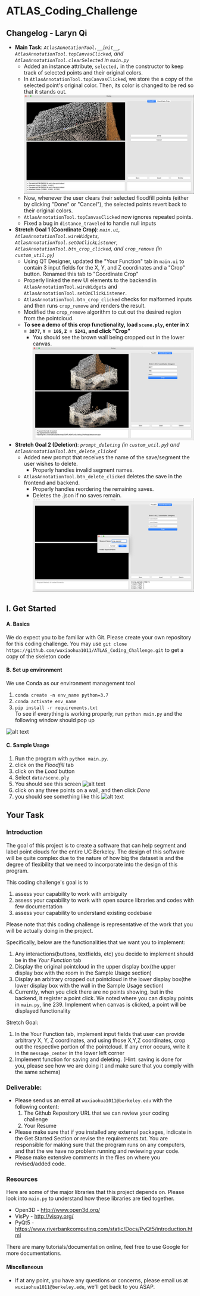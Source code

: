 # ATLAS_Coding_Challenge
## Changelog - Laryn Qi
- **Main Task**: *`AtlasAnnotationTool.__init__`, `AtlasAnnotationTool.topCanvasClicked`, and `AtlasAnnotationTool.clearSelected` in `main.py`*
  -  Added an instance attribute, `selected,` in the constructor to keep track of selected points and their original colors.
  -  In `AtlasAnnotationTool.topCanvasClicked`, we store the a copy of the selected point's original color. Then, its color is changed to be red so that it stands out.
    ![selected_zoom](./screenshots/selected_zoom.png "selected_zoom.png")
  -  Now, whenever the user clears their selected floodfill points (either by clicking "Done" or "Cancel"), the selected points revert back to their original colors.
  - `AtlasAnnotationTool.topCanvasClicked` now ignores repeated points.
  - Fixed a bug in `distance_traveled` to handle null inputs
- **Stretch Goal 1 (Coordinate Crop)**: *`main.ui`, `AtlasAnnotationTool.wireWidgets`, `AtlasAnnotationTool.setOnClickListener`, `AtlasAnnotationTool.btn_crop_clicked`, and `crop_remove` (in `custom_util.py`)*
  - Using QT Designer, updated the "Your Function" tab in `main.ui` to contain 3 input fields for the X, Y, and Z coordinates and a "Crop" button. Renamed this tab to "Coordinate Crop"
  - Properly linked the new UI elements to the backend in `AtlasAnnotationTool.wireWidgets` and `AtlasAnnotationTool.setOnClickListener`.
  - `AtlasAnnotationTool.btn_crop_clicked` checks for malformed inputs and then runs `crop_remove` and renders the result.
  - Modified the `crop_remove` algorithm to cut out the desired region from the pointcloud.
  - **To see a demo of this crop functionality, load `scene.ply`, enter in `X = 3877`, `Y = 105`, `Z = 5241`, and click "Crop"**
    - You should see the brown wall being cropped out in the lower canvas.
    ![coordinate_crop](./screenshots/coordinate_crop.png "coordinate_crop.png")
- **Stretch Goal 2 (Deletion)**: *`prompt_deleting` (in `custom_util.py`) and `AtlasAnnotationTool.btn_delete_clicked`*
  - Added new prompt that receives the name of the save/segment the user wishes to delete.
    - Properly handles invalid segment names.
  - `AtlasAnnotationTool.btn_delete_clicked` deletes the save in the frontend and backend.
    - Properly handles reordering the remaining saves.
    - Deletes the .json if no saves remain.
    ![delete_fail](./screenshots/delete_fail.png "delete_fail.png")

## I. Get Started
#### A. Basics
We do expect you to be familiar with Git. Please create your own repository for this coding challenge.
You may use 
`git clone https://github.com/wuxiaohua1011/ATLAS_Coding_Challenge.git` to get a copy of the skeleton code
#### B. Set up environment
We use Conda as our environment management tool
1. `conda create -n env_name python=3.7`
2. `conda activate env_name`
3. `pip install -r requirements.txt` \
To see if everything is working properly, run
`python main.py` and the following window should pop up

![alt text](./screenshots/startup_panel.png "startup_panel.png")

#### C. Sample Usage
1. Run the program with `python main.py`.
2. click on the *Floodfill* tab
3. click on the *Load* button
4. Select `data/scene.ply`
5. You should see this screen
![alt text](./screenshots/load.png "load.png")
6. click on any three points on a wall, and then click *Done*
7. you should see something like this
![alt text](./screenshots/floodfill.png "floodfill.png")

## Your Task
### Introduction
The goal of this project is to create a software that can help segment and label point clouds for the entire UC Berkeley. The design of this software will be quite complex due to the nature of how big the dataset is and the degree of flexibility that we need to incorporate into the design of this program. 

This coding challenge's goal is to 
1. assess your capability to work with ambiguity
2. assess your capability to work with open source libraries and codes with few documentation
3. assess your capability to understand existing codebase


Please note that this coding challenge is representative of the work that you will be actually doing in the project.

Specifically, below are the functionalities that we want you to implement:

1. Any interactions(buttons, textfields, etc) you decide to implement should be in the *Your Function* tab
2. Display the original pointcloud in the upper display box(the upper display box with the room in the Sample Usage section)
3. Display an arbitrary cropped out pointcloud in the lower display box(the lower display box with the wall in the Sample Usage section)
4. Currently, when you click there are no points showing, but in the backend, it register a point click. We noted where you can display points in `main.py`, line 239. Implement when canvas is clicked, a point will be displayed functionality 

Stretch Goal:
1. In the Your Function tab, implement input fields that user can provide arbitrary X, Y, Z coordinates, and using those X,Y,Z coordinates, crop out the respective portion of the pointcloud. If any error occurs, write it in the `message_center` in the lower left corner
2. Implement function for saving and deleting. (Hint: saving is done for you, please see how we are doing it and make sure that you comply with the same schema)

### Deliverable:
- Please send us an email at `wuxiaohua1011@berkeley.edu` with the following content:
    1. The Github Repository URL that we can review your coding challenge
    2. Your Resume
- Please make sure that if you installed any external packages, indicate in the Get Started Section or revise the requirements.txt. You are responsible for making sure that the program runs on any computers, and that the we have no problem running and reviewing your code.
- Please make extensive comments in the files on where you revised/added code.

### Resources
Here are some of the major libraries that this project depends on. Please look into `main.py` to understand how these libraries are tied together.
- Open3D - http://www.open3d.org/ 
- VisPy - http://vispy.org/
- PyQt5 - https://www.riverbankcomputing.com/static/Docs/PyQt5/introduction.html

There are many tutorials/documentation online, feel free to use Google for more documentations.

#### Miscellaneous
- If at any point, you have any questions or concerns, please email us at `wuxiaohua1011@berkeley.edu`, we'll get back to you ASAP.
